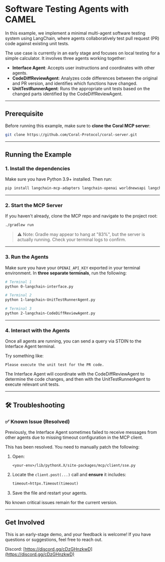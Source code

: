 # Software Testing Agents with CAMEL

In this example, we implement a minimal multi-agent software testing system using LangChain, where agents collaboratively test pull request (PR) code against existing unit tests.

The use case is currently in an early stage and focuses on local testing for a simple calculator. It involves three agents working together:

* **Interface Agent**: Accepts user instructions and coordinates with other agents.
* **CodeDiffReviewAgent**: Analyzes code differences between the original and PR version, and identifies which functions have changed.
* **UnitTestRunnerAgent**: Runs the appropriate unit tests based on the changed parts identified by the CodeDiffReviewAgent.

---

## Prerequisite

Before running this example, make sure to **clone the Coral MCP server**:

```bash
git clone https://github.com/Coral-Protocol/coral-server.git
```

---

## Running the Example

### 1. Install the dependencies

Make sure you have Python 3.9+ installed. Then run:

```bash
pip install langchain-mcp-adapters langchain-openai worldnewsapi langchain langchain-core
```
---

### 2. Start the MCP Server

If you haven't already, clone the MCP repo and navigate to the project root:

```bash
./gradlew run
```

> ⚠️ Note: Gradle may appear to hang at "83%", but the server is actually running. Check your terminal logs to confirm.

---

### 3. Run the Agents

Make sure you have your `OPENAI_API_KEY` exported in your terminal environment.
In **three separate terminals**, run the following:

```bash
# Terminal 1
python 0-langchain-interface.py
```

```bash
# Terminal 2
python 1-langchain-UnitTestRunnerAgent.py
```

```bash
# Terminal 3
python 2-langchain-CodeDiffReviewAgent.py
```

---

### 4. Interact with the Agents

Once all agents are running, you can send a query via STDIN to the Interface Agent terminal.

Try something like:

```
Please execute the unit test for the PR code.
```

The Interface Agent will coordinate with the CodeDiffReviewAgent to determine the code changes, and then with the UnitTestRunnerAgent to execute relevant unit tests.

---

## 🛠️ Troubleshooting

### ✅ Known Issue (Resolved)

Previously, the Interface Agent sometimes failed to receive messages from other agents due to missing timeout configuration in the MCP client.

This has been resolved.
You need to manually patch the following:

1. Open:

   ```
   <your-env>/lib/pythonX.X/site-packages/mcp/client/sse.py
   ```

2. Locate the `client.post(...)` call and **ensure** it includes:

   ```python
   timeout=httpx.Timeout(timeout)
   ```

3. Save the file and restart your agents.

No known critical issues remain for the current version.

---

## Get Involved

This is an early-stage demo, and your feedback is welcome!
If you have questions or suggestions, feel free to reach out.

Discord: [https://discord.gg/cDzGHnzkwD](https://discord.gg/cDzGHnzkwD)


